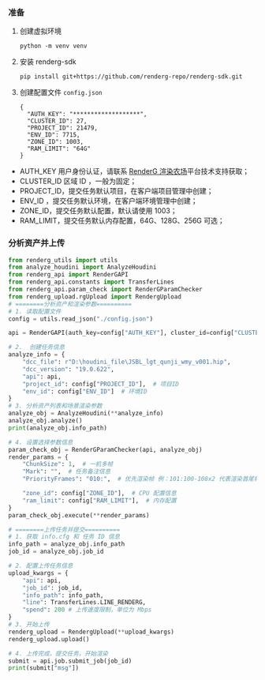 ### 准备

1. 创建虚拟环境

   ```shell
   python -m venv venv
   ```

2. 安装 renderg-sdk

   ```shell
   pip install git+https://github.com/renderg-repo/renderg-sdk.git
   ```

3. 创建配置文件 `config.json`

   ```shell
   {
     "AUTH_KEY": "*******************",
     "CLUSTER_ID": 27,
     "PROJECT_ID": 21479,
     "ENV_ID": 7715,
     "ZONE_ID": 1003,
     "RAM_LIMIT": "64G"
   }
   ```

- AUTH_KEY 用户身份认证，请联系 [RenderG 渲染农场](https://www.renderg.com/)平台技术支持获取；
- CLUSTER_ID 区域 ID ，一般为固定；
- PROJECT_ID，提交任务默认项目，在客户端项目管理中创建；
- ENV_ID ，提交任务默认环境，在客户端环境管理中创建；
- ZONE_ID，提交任务默认配置，默认请使用 1003；
- RAM_LIMIT，提交任务默认内存配置，64G、128G、256G 可选；

### 分析资产并上传

```python
from renderg_utils import utils
from analyze_houdini import AnalyzeHoudini
from renderg_api import RenderGAPI
from renderg_api.constants import TransferLines
from renderg_api.param_check import RenderGParamChecker
from renderg_upload.rgUpload import RendergUpload
# ========分析资产和渲染参数==========
# 1. 读取配置文件
config = utils.read_json("./config.json")

api = RenderGAPI(auth_key=config["AUTH_KEY"], cluster_id=config["CLUSTER_ID"])

# 2.  创建任务信息
analyze_info = {
    "dcc_file": r"D:\houdini_file\JSBL_lgt_qunji_wmy_v001.hip",
    "dcc_version": "19.0.622",
    "api": api,
    "project_id": config["PROJECT_ID"],  # 项目ID
    "env_id": config["ENV_ID"]  # 环境ID
}
# 3. 分析资产列表和场景渲染参数
analyze_obj = AnalyzeHoudini(**analyze_info)
analyze_obj.analyze()
print(analyze_obj.info_path)

# 4. 设置选择参数信息
param_check_obj = RenderGParamChecker(api, analyze_obj)
render_params = {
    "ChunkSize": 1,  # 一机多帧
    "Mark": "",  # 任务备注信息
    "PriorityFrames": "010:",  # 优先渲染帧 例：101:100-108x2 代表渲染首尾帧和100-108步长为2的帧

    "zone_id": config["ZONE_ID"],  # CPU 配置信息
    "ram_limit": config["RAM_LIMIT"],  # 内存配置
}
param_check_obj.execute(**render_params)

# ========上传任务并提交==========
# 1. 获取 info.cfg 和 任务 ID 信息
info_path = analyze_obj.info_path
job_id = analyze_obj.job_id

# 2. 配置上传任务信息 
upload_kwargs = {
    "api": api,
    "job_id": job_id,
    "info_path": info_path,
    "line": TransferLines.LINE_RENDERG,
    "spend": 200 # 上传速度限制，单位为 Mbps
}
# 3. 开始上传
renderg_upload = RendergUpload(**upload_kwargs)
renderg_upload.upload()

# 4. 上传完成，提交任务，开始渲染
submit = api.job.submit_job(job_id)
print(submit["msg"])

```




